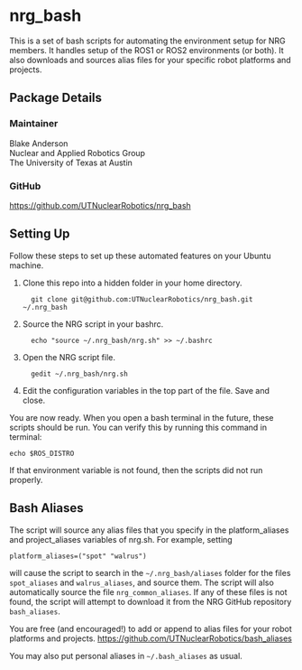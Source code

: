 # nrg_bash

This is a set of bash scripts for automating the environment setup for NRG members. It handles setup of the ROS1 or ROS2 environments (or both). It also downloads and sources alias files for your specific robot platforms and projects.

## Package Details
### Maintainer
Blake Anderson  
Nuclear and Applied Robotics Group  
The University of Texas at Austin

### GitHub
https://github.com/UTNuclearRobotics/nrg_bash


## Setting Up
Follow these steps to set up these automated features on your Ubuntu machine.

<ol>
  <li>Clone this repo into a hidden folder in your home directory.</li>
  
      git clone git@github.com:UTNuclearRobotics/nrg_bash.git ~/.nrg_bash
      
  <li>Source the NRG script in your bashrc.</li>
  
      echo "source ~/.nrg_bash/nrg.sh" >> ~/.bashrc
      
  <li>Open the NRG script file.</li>
  
      gedit ~/.nrg_bash/nrg.sh
      
  <li>Edit the configuration variables in the top part of the file. Save and close.</li>
</ol>

You are now ready. When you open a bash terminal in the future, these scripts should be run. You can verify this by running this command in terminal:  

    echo $ROS_DISTRO  
    
If that environment variable is not found, then the scripts did not run properly.

## Bash Aliases
The script will source any alias files that you specify in the platform_aliases and project_aliases variables of nrg.sh. For example, setting

    platform_aliases=("spot" "walrus")  
    
will cause the script to search in the ```~/.nrg_bash/aliases``` folder for the files ```spot_aliases``` and ```walrus_aliases```, and source them. The script will also automatically source the file ```nrg_common_aliases```. If any of these files is not found, the script will attempt to download it from the NRG GitHub repository ```bash_aliases```.

You are free (and encouraged!) to add or append to alias files for your robot platforms and projects.
https://github.com/UTNuclearRobotics/bash_aliases

You may also put personal aliases in ```~/.bash_aliases``` as usual.
